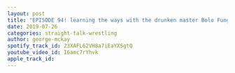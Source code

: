 ```yaml
---
layout: post
title: "EPISODE 94! learning the ways with the drunken master Bolo Fung"
date: 2019-07-26
categories: straight-talk-wrestling
author: george-mckay
spotify_track_id: 23XAFL62VH8a7iEaYXSgtQ
youtube_video_id: I6amc7rYhvk
apple_track_id: 
---
```


